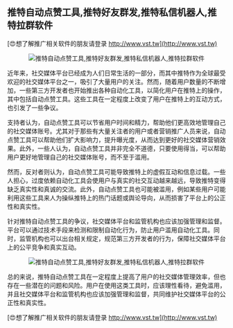 ## **推特自动点赞工具,推特好友群发,推特私信机器人,推特拉群软件**

[😍想了解推广相关软件的朋友请登录 http://www.vst.tw](http://www.vst.tw)

 <center><img src="https://vst.tw/MP4/tuiguang/png/3.png" alt="推特自动点赞工具,推特好友群发,推特私信机器人,推特拉群软件"></center>

近年来，社交媒体平台已经成为人们日常生活的一部分，而其中推特作为全球最受欢迎的社交媒体平台之一，吸引了大量用户的关注。然而，随着用户数量的不断增加，一些第三方开发者也开始推出各种自动化工具，以简化用户在推特上的操作，其中包括自动点赞工具。这些工具在一定程度上改变了用户在推特上的互动方式，也引发了一些争议。

支持者认为，自动点赞工具可以节省用户时间和精力，帮助他们更高效地管理自己的社交媒体账号。尤其对于那些有大量关注者的用户或者营销推广人员来说，自动点赞工具可以帮助他们扩大影响力，提升曝光度，从而达到更好的社交媒体营销效果。此外，一些人认为，自动点赞工具并非完全不道德，只要使用得当，可以帮助用户更好地管理自己的社交媒体账号，而不至于滥用。

然而，反对者则认为，自动点赞工具可能导致推特上的虚假互动和信息过载。一些人担心，过度依赖自动化工具会使用户与真实的社交互动越来越远，导致推特变得缺乏真实性和真诚的交流。此外，自动点赞工具也可能被滥用，例如某些用户可能利用这些工具来人为操纵推特上的热门话题或舆论导向，从而损害了平台上的公正性和真实性。

针对推特自动点赞工具的争议，社交媒体平台和监管机构也应该加强管理和监督。平台可以通过技术手段来检测和限制自动化行为，防止用户滥用自动化工具。同时，监管机构也可以出台相关规定，规范第三方开发者的行为，保障社交媒体平台上的公平竞争和真实互动。

 <center><img src="https://vst.tw/MP4/tuiguang/png/0.png" alt="推特自动点赞工具,推特好友群发,推特私信机器人,推特拉群软件"></center>

总的来说，推特自动点赞工具在一定程度上提高了用户的社交媒体管理效率，但也存在一些潜在的问题和风险。用户在使用这类工具时，应该理性看待，避免滥用，并且社交媒体平台和监管机构也应该加强管理和监督，共同维护社交媒体平台的公正性和真实性。

[😍想了解推广相关软件的朋友请登录 http://www.vst.tw](http://www.vst.tw)



